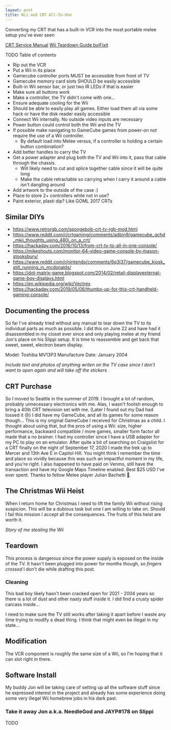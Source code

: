 ```yaml
---
layout: post
title: Wii and CRT All-In-One
---
```


Converting my CRT that has a built-in VCR into the most portable melee setup you've ever seen

[CRT Service Manual](https://www.manualslib.com/manual/700891/Toshiba-Mv13p3.html)
[Wii Teardown Guide byiFixit](https://www.ifixit.com/Teardown/Nintendo+Wii+Teardown/812)

TODO Table of contents

- Rip out the VCR
- Put a Wii in its place
- Gamecube controller ports MUST be accessible from front of TV
- Gamecube memory card slots SHOULD be easily accessible
- Built-in Wii sensor bar, or just two IR LEDs if that is easier
- Make sure all buttons work
- Make a controller, the TV didn't come with one...
- Ensure adequate cooling for the Wii
- Should be able to easily play all games. Either load them all via some hack or have the disk reader easily accessible
- Connect Wii internally. No outside video inputs are necessary
- Power button could control both the Wii and the TV
- If possible make navigating to GameCube games from power-on not require the use of a Wii controller.
  - By default load into Melee versus, if a controller is holding a certain button combination?
- Add better handles to carry the TV
- Get a power adapter and plug both the TV and Wii into it, pass that cable through the chassis.
  - Will likely need to cut and splice together cable since it will be quite long
  - Make the cable retractable so carrying when I carry it around a cable isn't dangling around
- Add artwork to the outside of the case :)
- Place to store 2+ controllers while not in use?
- Paint exterior, plasti dip? Like GOML 2017 CRTs

## Similar DIYs

- https://www.retrorgb.com/spongebob-crt-tv-rgb-mod.html
- https://www.reddit.com/r/crtgaming/comments/adbin9/gamecube_gchd_mkii_thoughts_using_480i_on_a_crt/
- https://hackaday.com/2016/10/13/from-crt-tv-to-all-in-one-console/
- https://mikeshouts.com/monitor-64-video-game-console-by-mason-stooksbury/
- https://www.reddit.com/r/nintendo/comments/6q3j37/gamecube_kiosk_still_running_in_mcdonalds/
- https://dot-matrix-game.blogspot.com/2014/02/retail-displayexternal-game-boy-displays.html
- https://en.wikipedia.org/wiki/Vectrex
- https://hackaday.com/2019/05/06/thumbs-up-for-this-crt-handheld-gaming-console/

## Documenting the process

So far I've already tried without any manual to tear down the TV to its individual parts as much as possible.
I did this on June 22 and have had it disassembled in my closet ever since and only playing melee at my friend Jon's place on his Slippi setup. It is time to reassemble and get back that sweet, sweet, electron beam display.

Model: Toshiba MV13P3
Manufacture Date: January 2004

*Include text and photos of anything writen on the TV case since I don't want to open again and will take off the stickers*

## CRT Purchase

So I moved to Seattle in the summer of 2019. I brought a lot of random, probably unnecessary electronics with me. Alas, I wasn't foolish enough to bring a 40lb CRT television set with me. (Later I found out my Dad had tossed it 😢)
I did have my GameCube, and all its games for some reason though... This is my original GameCube I received for Christmas as a child. I thought about using that, but the pros of using a Wii: size, higher performance, backward compatible / more games, smaller form factor all made that a no brainer.
I had my controller since I have a USB adapter for my PC to play on an emulator.
After quite a bit of searching on Craigslist for a CRT finally on the night of September 17, 2020 I made the trek up to Mercer and 13th Ave E in Capitol Hill. You might think I remember the time and place so vividly because this was such an impactful moment in my life, and you're right. I also happened to have paid on Venmo, still have the transaction and have my Google Maps Timeline enabled. Best $25 USD I've ever spent. Thanks to fellow Melee player Julian Bachetti 💙.

## The Christmas Wii Heist

When I return home for Christmas I need to lift the family Wii without rising suspicion. This will be a dubious task but one I am willing to take on. Should I fail this mission I accept all the consequences. The fruits of this heist are worth it.

*Story of me stealing the Wii*

## Teardown

This process is dangerous since the power supply is exposed on the inside of the TV.
It hasn't been plugged into power for months though, so *fingers crossed* I don't die while drafting this post.

### Cleaning

This bad boy likely hasn't been cracked open for 2021 - 2004 years so there is a lot of dust and other nasty stuff inside it. I did find a crusty spider carcass inside...

I need to make sure the TV still works after taking it apart before I waste any time trying to modify a dead thing. I think that might even be illegal in my state...

## Modification

The VCR component is roughly the same size of a Wii, so I'm hoping that it can slot right in there.

## Software Install

My buddy Jon will be taking care of setting up all the software stuff since he expressed interest in the project and already has some experience doing some very illegal Wii homebrew jobs in his dark past.

### Take it away Jon a.k.a. NeedleGod and JAYP#178 on Slippi

TODO

